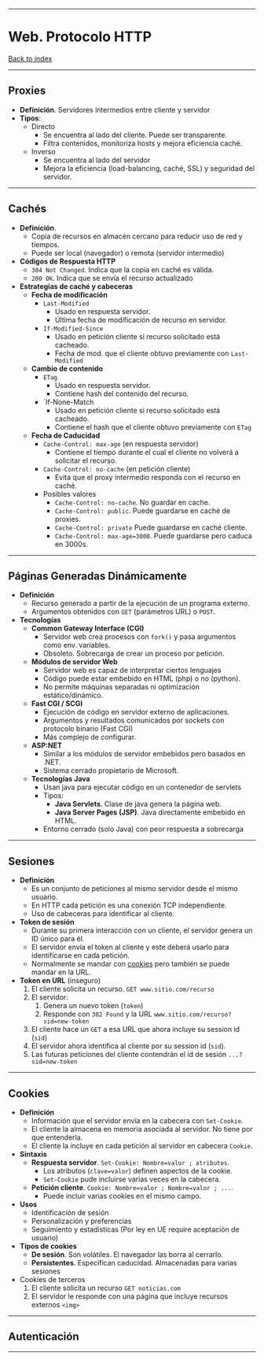 
---
# Web. Protocolo HTTP

[Back to index](../README.md)

---
## Proxies 
- **Definición**. Servidores intermedios entre cliente y servidor
- **Tipos**:
	- Directo
		- Se encuentra al lado del cliente. Puede ser transparente.
		- Filtra contenidos, monitoriza hosts y mejora eficiencia caché.
	- Inverso
		- Se encuentra al lado del servidor
		- Mejora la eficiencia (load-balancing, caché, SSL) y seguridad del servidor.

---
## Cachés
- **Definición**.
	- Copia de recursos en almacén cercano para reducir uso de red y tiempos.
	- Puede ser local (navegador) o remota (servidor intermedio)
- **Códigos de Respuesta HTTP**
	- `304 Not Changed`. Indica que la copia en caché es válida.
	- `200 OK`. Indica que se envía el recurso actualizado
- **Estrategias de caché y cabeceras**
	- **Fecha de modificación**
		- `Last-Modified`
			- Usado en respuesta servidor.
			- Última fecha de modificación de recurso en servidor.
		- `If-Modified-Since`
			- Usado en petición cliente si recurso solicitado está cacheado.
			- Fecha de mod. que el cliente obtuvo previamente con `Last-Modified`
	- **Cambio de contenido**
		- `ETag`
			- Usado en respuesta servidor.
			- Contiene hash del contenido del recurso.
		- `If-None-Match
			- Usado en petición cliente si recurso solicitado está cacheado.
			- Contiene el hash que el cliente obtuvo previamente con `ETag`
	- **Fecha de Caducidad**
		- `Cache-Control: max-age` (en respuesta servidor)
			- Contiene el tiempo durante el cual el cliente no volverá a solicitar el recurso.
		- `Cache-Control: no-cache` (en petición cliente)
			- Evita que el proxy intermedio responda con el recurso en caché.
		- Posibles valores
			- `Cache-Control: no-cache`. No guardar en cache.
			- `Cache-Control: public`. Puede guardarse en caché de proxies.
			- `Cache-Control: private` Puede guardarse en caché cliente.
			- `Cache-Control: max-age=3000`. Puede guardarse pero caduca en 3000s.
---
## Páginas Generadas Dinámicamente
- **Definición**
	- Recurso generado a partir de la ejecución de un programa externo.
	- Argumentos obtenidos con `GET` (parámetros URL) o `POST`.
- **Tecnologías**
	- **Common Gateway Interface (CGI)**
		- Servidor web crea procesos con `fork()` y pasa argumentos como env. variables.
		- Obsoleto. Sobrecarga de crear un proceso por petición.
	- **Módulos de servidor Web**
		- Servidor web es capaz de interpretar ciertos lenguajes
		- Código puede estar embebido en HTML (php) o no (python).
		- No permite máquinas separadas ni optimización estático/dinámico.
	- **Fast CGI / SCGI**
		- Ejecución de código en servidor externo de aplicaciones.
		- Argumentos y resultados comunicados por sockets con protocolo binario (Fast CGI)
		- Más complejo de configurar.
	- **ASP:NET**
		- Similar a los módulos de servidor embebidos pero basados en .NET.
		- Sistema cerrado propietario de Microsoft.
	- **Tecnologías Java**
		- Usan java para ejecutar código en un contenedor de servlets
		- Tipos:
			- **Java Servlets**. Clase de java genera la página web.
			- **Java Server Pages (JSP)**. Java directamente embebido en HTML.
		- Entorno cerrado (solo Java) con peor respuesta a sobrecarga

---
## Sesiones
- **Definición**
	- Es un conjunto de peticiones al mismo servidor desde el mismo usuario.
	- En HTTP cada petición es una conexión TCP independiente.
	- Uso de cabeceras para identificar al cliente.
- **Token de sesión**
	- Durante su primera interacción con un cliente, el servidor genera un ID único para él.
	- El servidor envía el token al cliente y este deberá usarlo para identificarse en cada petición.
	- Normalmente se mandar con [cookies](#Cookies) pero también se puede mandar en la URL.
- **Token en URL** (inseguro)
	1. El cliente solicita un recurso. `GET www.sitio.com/recurso`
	2. El servidor:
		1. Genera un nuevo token (`token`)
		2. Responde con `302 Found` y la URL `www.sitio.com/recurso?sid=new-token`
	3. El cliente hace un `GET` a esa URL que ahora incluye su session id (`sid`)
	4. El servidor ahora identifica al cliente por su session id (`sid`).
	5. Las futuras peticiones del cliente contendrán el id de sesión `...?sid=new-token`

---
## Cookies
- **Definición**
	- Información que el servidor envía en la cabecera con `Set-Cookie`.
	- El cliente la almacena en memoria asociada al servidor. No tiene por que entenderla.
	- El cliente la incluye en cada petición al servidor en cabecera `Cookie`.
- **Sintaxis**
	- **Respuesta servidor**. `Set-Cookie: Nombre=valor ; atributos`. 
		- Los atributos (`clave=valor`) definen aspectos de la cookie.
		- `Set-Cookie` pude incluirse varias veces en la cabecera.
	- **Petición cliente**. `Cookie: Nombre=valor ; Nombre=valor ; ...`. 
		- Puede incluir varias cookies en el mismo campo.
- **Usos**
	- Identificación de sesión
	- Personalización y preferencias
	- Seguimiento y estadísticas (Por ley en UE require aceptación de usuario)
- **Tipos de cookies**
	- **De sesión**. Son volátiles. El navegador las borra al cerrarlo.
	- **Persistentes**.  Especifican caducidad. Almacenadas para varias sesiones
- Cookies de terceros
	1. El cliente solicita un recurso `GET noticias.com`
	2. El servidor le responde con una página que incluye recursos externos `<img>`
---
## Autenticación


---